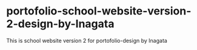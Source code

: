 # portofolio-school-website-version-2-design-by-Inagata
This is school website version 2 for portofolio-design by Inagata
